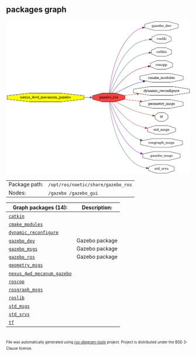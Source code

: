 <!--
File was automatically generated using 'ros-diagram-tools' project.
Project is distributed under the BSD 3-Clause license.
-->

## packages graph

[![gazebo_ros](gazebo_ros.png "gazebo_ros")](gazebo_ros.png)

|     |     |
| --- | --- |
| Package path: | `/opt/ros/noetic/share/gazebo_ros` |
| Nodes: | `/gazebo /gazebo_gui` |


| Graph packages (14): | Description: |
| -------------------- | ------------ |
| [`catkin`](catkin.md) |  |
| [`cmake_modules`](cmake_modules.md) |  |
| [`dynamic_reconfigure`](dynamic_reconfigure.md) |  |
| [`gazebo_dev`](gazebo_dev.md) | Gazebo package |
| [`gazebo_msgs`](gazebo_msgs.md) | Gazebo package |
| [`gazebo_ros`](gazebo_ros.md) | Gazebo package |
| [`geometry_msgs`](geometry_msgs.md) |  |
| [`nexus_4wd_mecanum_gazebo`](nexus_4wd_mecanum_gazebo.md) |  |
| [`roscpp`](roscpp.md) |  |
| [`rosgraph_msgs`](rosgraph_msgs.md) |  |
| [`roslib`](roslib.md) |  |
| [`std_msgs`](std_msgs.md) |  |
| [`std_srvs`](std_srvs.md) |  |
| [`tf`](tf.md) |  |


</br>
<font size="1">
File was automatically generated using <a href="https://github.com/anetczuk/ros-diagram-tools"><i>ros-diagram-tools</i></a> project.
Project is distributed under the BSD 3-Clause license.
</font>
